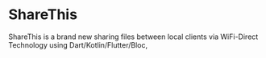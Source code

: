 # ShareThis
ShareThis is a brand new sharing files between local clients via WiFi-Direct Technology using Dart/Kotlin/Flutter/Bloc,

